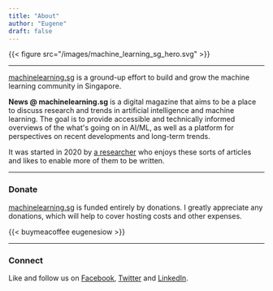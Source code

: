 ```yaml
---
title: "About"
author: "Eugene"
draft: false
---
```


{{< figure src="/images/machine_learning_sg_hero.svg" >}}

---

[machinelearning.sg](https://machinelearning.sg) is a ground-up effort to build and grow the machine learning community 
in Singapore.

**News @ machinelearning.sg** is a digital magazine that aims to be a place to discuss research and trends in artificial 
intelligence and machine learning. The goal is to provide accessible and technically informed overviews of the what's 
going on in AI/ML, as well as a platform for perspectives on recent developments and long-term trends. 

It was started in 2020 by [a researcher](https://eugenesiow.com) who enjoys these sorts of articles and likes to enable 
more of them to be written.

---

### Donate

[machinelearning.sg](https://machinelearning.sg) is funded entirely by donations. I greatly appreciate any 
donations, which will help to cover hosting costs and other expenses.

{{< buymeacoffee eugenesiow >}}

---

### Connect

Like and follow us on [Facebook](https://www.facebook.com/MachineLearning.sg), 
[Twitter](https://twitter.com/ml_dot_sg) and 
[LinkedIn](https://www.linkedin.com/company/machinelearning-sg).
